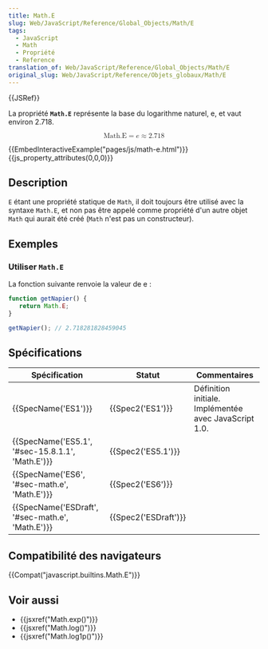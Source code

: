 ```yaml
---
title: Math.E
slug: Web/JavaScript/Reference/Global_Objects/Math/E
tags:
  - JavaScript
  - Math
  - Propriété
  - Reference
translation_of: Web/JavaScript/Reference/Global_Objects/Math/E
original_slug: Web/JavaScript/Reference/Objets_globaux/Math/E
---
```

{{JSRef}}

La propriété **`Math.E`** représente la base du logarithme naturel, e, et vaut environ 2.718.

<math display="block"><semantics><mrow><mstyle mathvariant="monospace"><mi>Math.E</mi></mstyle><mo>=</mo><mi>e</mi><mo>≈</mo><mn>2.718</mn></mrow><annotation encoding="TeX">\mathtt{\mi{Math.E}} = e \approx 2.718</annotation></semantics></math>

{{EmbedInteractiveExample("pages/js/math-e.html")}}{{js_property_attributes(0,0,0)}}

## Description

`E` étant une propriété statique de `Math`, il doit toujours être utilisé avec la syntaxe `Math.E`, et non pas être appelé comme propriété d'un autre objet `Math` qui aurait été créé (`Math` n'est pas un constructeur).

## Exemples

### Utiliser `Math.E`

La fonction suivante renvoie la valeur de e :

```js
function getNapier() {
   return Math.E;
}

getNapier(); // 2.718281828459045
```

## Spécifications

| Spécification                                                    | Statut                       | Commentaires                                          |
| ---------------------------------------------------------------- | ---------------------------- | ----------------------------------------------------- |
| {{SpecName('ES1')}}                                         | {{Spec2('ES1')}}         | Définition initiale. Implémentée avec JavaScript 1.0. |
| {{SpecName('ES5.1', '#sec-15.8.1.1', 'Math.E')}} | {{Spec2('ES5.1')}}     |                                                       |
| {{SpecName('ES6', '#sec-math.e', 'Math.E')}}     | {{Spec2('ES6')}}         |                                                       |
| {{SpecName('ESDraft', '#sec-math.e', 'Math.E')}} | {{Spec2('ESDraft')}} |                                                       |

## Compatibilité des navigateurs

{{Compat("javascript.builtins.Math.E")}}

## Voir aussi

- {{jsxref("Math.exp()")}}
- {{jsxref("Math.log()")}}
- {{jsxref("Math.log1p()")}}

